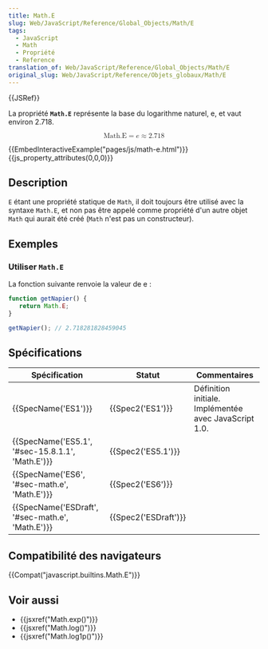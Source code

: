 ```yaml
---
title: Math.E
slug: Web/JavaScript/Reference/Global_Objects/Math/E
tags:
  - JavaScript
  - Math
  - Propriété
  - Reference
translation_of: Web/JavaScript/Reference/Global_Objects/Math/E
original_slug: Web/JavaScript/Reference/Objets_globaux/Math/E
---
```

{{JSRef}}

La propriété **`Math.E`** représente la base du logarithme naturel, e, et vaut environ 2.718.

<math display="block"><semantics><mrow><mstyle mathvariant="monospace"><mi>Math.E</mi></mstyle><mo>=</mo><mi>e</mi><mo>≈</mo><mn>2.718</mn></mrow><annotation encoding="TeX">\mathtt{\mi{Math.E}} = e \approx 2.718</annotation></semantics></math>

{{EmbedInteractiveExample("pages/js/math-e.html")}}{{js_property_attributes(0,0,0)}}

## Description

`E` étant une propriété statique de `Math`, il doit toujours être utilisé avec la syntaxe `Math.E`, et non pas être appelé comme propriété d'un autre objet `Math` qui aurait été créé (`Math` n'est pas un constructeur).

## Exemples

### Utiliser `Math.E`

La fonction suivante renvoie la valeur de e :

```js
function getNapier() {
   return Math.E;
}

getNapier(); // 2.718281828459045
```

## Spécifications

| Spécification                                                    | Statut                       | Commentaires                                          |
| ---------------------------------------------------------------- | ---------------------------- | ----------------------------------------------------- |
| {{SpecName('ES1')}}                                         | {{Spec2('ES1')}}         | Définition initiale. Implémentée avec JavaScript 1.0. |
| {{SpecName('ES5.1', '#sec-15.8.1.1', 'Math.E')}} | {{Spec2('ES5.1')}}     |                                                       |
| {{SpecName('ES6', '#sec-math.e', 'Math.E')}}     | {{Spec2('ES6')}}         |                                                       |
| {{SpecName('ESDraft', '#sec-math.e', 'Math.E')}} | {{Spec2('ESDraft')}} |                                                       |

## Compatibilité des navigateurs

{{Compat("javascript.builtins.Math.E")}}

## Voir aussi

- {{jsxref("Math.exp()")}}
- {{jsxref("Math.log()")}}
- {{jsxref("Math.log1p()")}}

